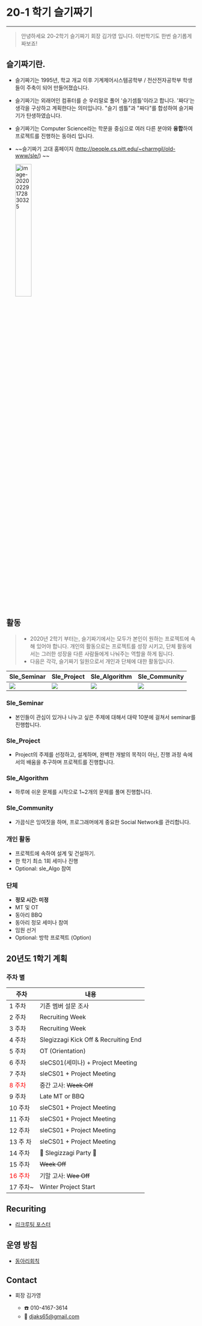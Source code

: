 # 20-1 학기 슬기짜기

---

> 안녕하세요 20-2학기 슬기짜기 회장 김가영 입니다. 이번학기도 한번 슬기롭게 짜보죠!

## 슬기짜기란.

*  슬기짜기는 1995년, 학교 개교 이후 기계제어시스템공학부 / 전산전자공학부 학생들이 주축이 되어 만들어졌습니다.

* 슬기짜기는 외래어인 컴퓨터를 순 우리말로 풀어 '슬기셈틀'이라고 합니다. '짜다'는 생각을 구상하고 계획한다는 의미입니다. "슬기 셈틀"과 "짜다"를 합성하여 슬기짜기가 탄생하였습니다.

* 슬기짜기는 Computer Science라는 학문을 중심으로 여러 다른 분야와  **융합**하여 프로젝트를 진행하는 동아리 입니다.

* ~~슬기짜기 고대 홈페이지 (http://people.cs.pitt.edu/~charmgil/old-www/sle/) ~~
 
  <p>
  <img src="./src/computer-science.png" alt="image-20200229172830325" width = "30%" /></p>
  
  

## 활동

> * 2020년 2학기 부터는, 슬기짜기에서는 모두가 본인이 원하는 프로젝트에 속해 있어야 합니다. 개인의 활동으로는 프로젝트를 성장 시키고, 단체 활동에서는 그러한 성장을 다른 사람들에게 나눠주는 역할을 하게 됩니다.
>* 다음은 각각, 슬기짜기 일원으로서 개인과 단체에 대한 활동입니다. 

| Sle_Seminar                | Sle_Project                | Sle_Algorithm           | Sle_Community                |
| -------------------------- | -------------------------- | ----------------------- | ---------------------------- |
| ![](./src/seminarLogo.png) | ![](./src/projectLogo.png) | ![](./src/algoLogo.png) | ![](./src/communityLogo.png) |


### Sle_Seminar

* 본인들이 관심이 있거나 나누고 싶은 주제에 대해서 대략 10분에 걸쳐서 seminar를 진행합니다.

### Sle_Project

* Project의 주제를 선정하고, 설계하며, 완벽한 개발의 목적이 아닌, 진행 과정 속에서의 배움을 추구하며 프로젝트를 진행합니다.

### Sle_Algorithm

* 하루에 쉬운 문제를 시작으로 1~2개의 문제를 풀며 진행합니다.

### Sle_Community

* 가끔식은 잉여짓을 하며, 프로그래머에게 중요한 Social Network를 관리합니다.



### 개인 활동

* 프로젝트에 속하여 설계 및 건설하기.
* 한 학기 최소 1회 세미나 진행
* Optional: sle_Algo 참여

### 단체

* **정모 시간: 미정**
* MT 및 OT
* 동아리 BBQ
* 동아리 정모 세미나 참여
* 임원 선거
* Optional: 방학 프로젝트 (Option)





## 20년도 1학기 계획

### 주차 별

| 주차                               | 내용                                 |
| ---------------------------------- | ------------------------------------ |
| 1 주차                             | 기존 멤버 설문 조사                      |
| 2 주차                             | Recruiting Week                      |
| 3 주차                             | Recruiting Week                      |
| 4 주차                             | Slegizzagi Kick Off & Recruiting End |
| 5 주차                             | OT (Orientation)                     |
| 6 주차                             | sleCS01(세미나) + Project Meeting      |
| 7 주차                             | sleCS01 + Project Meeting            |
| <font color = "red">8 주차</font>  | 중간 고사: ~~Week Off~~                |
| 9 주차                             | Late MT or BBQ                      |
| 10 주차                            | sleCS01 + Project Meeting            |
| 11 주차                            | sleCS01 + Project Meeting            |
| 12 주차                            | sleCS01 + Project Meeting            |
| 13 주 차                           | sleCS01 + Project Meeting            |
| 14 주차                            | :tada: ​Slegizzagi Party :pizza: ​​   |
| 15 주차                            | ~~Week Off~~                         |
| <font color = "red">16 주차</font> | 기말 고사: ~~Wee Off~~               |
| 17 주차~                           | Winter Project Start                 |

## Recuriting

* [리크루팅 포스터](.img/poster.jpg)

## 운영 방침

* [동아리회칙](rule.md)

## Contact

* 회장 김가영

  * :phone: 010-4167-3614
  * :email: djaks65@gmail.com




